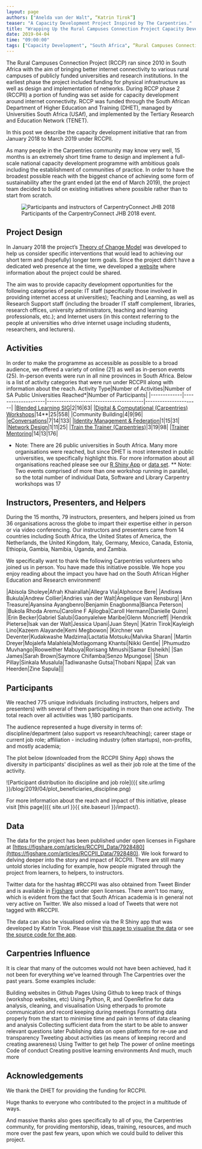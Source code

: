 ```yaml
---
layout: page
authors: ["Anelda van der Walt", “Katrin Tirok”]
teaser: "A Capacity Development Project Inspired by The Carpentries."
title: "Wrapping Up the Rural Campuses Connection Project Capacity Development Initiative."
date: 2019-04-04
time: "09:00:00"
tags: ["Capacity Development", "South Africa", “Rural Campuses Connection Project”, “RCCPII” ]
---
```



The Rural Campuses Connection Project (RCCP) ran since 2010 in South Africa with the aim of bringing better internet connectivity to various rural campuses of publicly funded universities and research institutions. In the earliest phase the project included funding for physical infrastructure as well as design and implementation of networks. During RCCP phase 2 (RCCPII) a portion of funding was set aside for capacity development around internet connectivity. RCCP was funded through the South African Department of Higher Education and Training (DHET), managed by Universities South Africa (USAf), and implemented by the Tertiary Research and Education Network (TENET).

In this post we describe the capacity development initiative that ran from January 2018  to March 2019 under RCCPII.

As many people in the Carpentries community may know very well, 15 months is an extremely short time frame to design and implement a full-scale national capacity development programme with ambitious goals including the establishment of communities of practice. In order to have the broadest possible reach with the biggest chance of achieving some form of sustainability after the grant ended (at the end of March 2019), the project team decided to build on existing initiatives where possible rather than to start from scratch. 

<figure class="image"><img src="{{ site.urlimg }}/blog/2019/04/
carpentryconnectjhb.JPG" alt="Participants and instructors of CarpentryConnect JHB 2018"><figcaption>Participants of the CarpentryConnect JHB 2018 event.</figcaption></figure>

## Project Design
In January 2018 the project’s [Theory of Change Model](https://tenet-rccpii.github.io/rccpii-2018/images/RCCPII_ToC2018-03-12.pdf) was developed to help us consider specific interventions that would lead to achieving our short term and (hopefully) longer term goals. Since the project didn’t have a dedicated web presence at the time, we developed a [website](https://tenet-rccpii.github.io/rccpii-2018/) where information about the project could be shared.

The aim was to provide capacity development opportunities for the following categories of people:
IT staff (specifically those involved in providing internet access at universities);
Teaching and Learning, as well as Research Support staff (including the broader IT staff complement, libraries, research offices, university administrators, teaching and learning professionals, etc.); and
Internet users (in this context referring to the people at universities who drive internet usage including students, researchers, and lecturers).
## Activities
In order to make the programme as accessible as possible to a broad audience, we offered a variety of online (21) as well as in-person events (25). In-person events were run in all nine provinces in South Africa.
Below is a list of activity categories that were run under RCCPII along with information about the reach.
Activity Type|Number of Activities|Number of SA Public Universities Reached*|Number of Participants|
|-------------|--------------------|----------------------------------------|----------------------|
|[Blended Learning SIG](https://tenet-rccpii.github.io/rccpii-2018/workshops/elearning/)|2|16|63|
|[Digital & Computational (Carpentries) Workshops](https://tenet-rccpii.github.io/rccpii-2018/workshops/carpentries/)|14**|25|558|
|Community Building|4|9|96|
|[eConversations](https://tenet-rccpii.github.io/rccpii-2018/econversations/general/)|7|14|133|
|[Identity Management & Federation](https://tenet-rccpii.github.io/rccpii-2018/workshops/identity/)|1|15|31|
|[Network Design](https://tenet-rccpii.github.io/rccpii-2018/workshops/network/)|1|11|25|
|[Train the Trainer (Carpentries)](https://tenet-rccpii.github.io/rccpii-2018/workshops/instructor-training/)|3|19|98|
|[Trainer Mentoring](https://tenet-rccpii.github.io/rccpii-2018/mentorship/)|14|13|176|

* Note: There are 26 public universities in South Africa. Many more organisations were reached, but since DHET is most interested in public universities, we specifically highlight this. For more information about all organisations reached please see our [R Shiny App](https://tenet-rccpii.github.io/rccpii-2018/impact/visualise/) or [data set](https://figshare.com/account/projects/30773/articles/7928480).
** Note: Two events comprised of more than one workshop running in parallel, so the total number of individual Data, Software and Library Carpentry workshops was 17


## Instructors, Presenters, and Helpers

During the 15 months, 79 instructors, presenters, and helpers joined us from 36 organisations across the globe to impart their expertise either in person or via video conferencing. Our instructors and presenters came from 14 countries including South Africa, the United States of America, the Netherlands, the United Kingdom, Italy, Germany, Mexico, Canada, Estonia, Ethiopia, Gambia, Namibia, Uganda, and Zambia.

We specifically want to thank the following Carpentries volunteers who joined us in person. You have made this initiative possible. We hope you enjoy reading about the impact you have had on the South African Higher Education and Research environment!

|Abisola Sholeye|Afrah Khairallah|Allegra Via|Alphonce Bere|
|Andiswa Bukula|Andrew Collier|Andries van der Walt|Angelique van Rensburg|
|Ann Treasure|Ayansina Ayangbenro|Benjamin Enagbonma|Bianca Peterson|
|Bukola Rhoda Aremu|Caroline F Ajilogba|Caroll Hermann|Danielle Quinn|
|Erin Becker|Gabriel Salubi|Gaonyalelwe Maribe|Glenn Moncrieff|
|Hendrik Pieterse|Isak van der Walt|Jessica Upani|Juan Steyn|
|Katrin Tirok|Kayleigh Lino|Kazeem Alayande|Kemi Megbowon|
|Kirchner van Deventer|Kudakwashe Madzima|Lactatia Motsuku|Malvika Sharan|
|Martin Dreyer|Mojalefa Malahlela|Motlagomang Khantsi|Nikki Gentle|
|Phumudzo Muvhango|Rooweither Mabuya|Rorisang Mmushi|Samar Elsheikh|
|San James|Sarah Brown|Saymore Chifamba|Senzo Mpungose|
|Shun Pillay|Sinkala Musalula|Tadiwanashe Gutsa|Thobani Njapa|
|Zak van Heerden|Zine Sapula|||


## Participants

We reached 775 unique individuals (including instructors, helpers and presenters) with several of them participating in more than one activity. The total reach over all activities was 1,180 participants. 

The audience represented a huge diversity in terms of:
discipline/department (also support vs research/teaching);
career stage or current job role;
affiliation - including industry (often startups), non-profits, and mostly academia;

The plot below (downloaded from the RCCPII Shiny App) shows the diversity in participants' disciplines as well as their job role at the time of the activity.

![Participant distribution ito discipline and job role]({{ site.urlimg }}/blog/2019/04/plot_beneficiaries_discipline.png)

For more information about the reach and impact of this initiative, please visit [this page]({{ site.url }}{{ site.baseurl }}/impact/).

## Data

The data for the project has been published under open licenses in Figshare at [https://figshare.com/articles/RCCPII_Data/7928480](https://figshare.com/articles/RCCPII_Data/7928480). We look forward to delving deeper into the story and impact of RCCPII. There are still many untold stories including for example, how people migrated through the project from learners, to helpers, to instructors.

Twitter data for the hashtag #RCCPII was also obtained from Tweet Binder and is available in [Figshare](https://figshare.com/articles/RCCPII_Tweets/7938035) under open licenses. There aren't too many, which is evident from the fact that South African academia is in general not very active on Twitter. We also missed a load of Tweets that were not tagged with #RCCPII.

The data can also be visualised online via the R Shiny app that was developed by Katrin Tirok. Please visit [this page to visualise the data](https://tenet-rccpii.github.io/rccpii-2018/impact/visualise/) or see [the source code for the app](https://github.com/katrintirok/rccpii-shinyapp).

## Carpentries Influence

It is clear that many of the outcomes would not have been achieved, had it not been for everything we’ve learned through The Carpentries over the past years. Some examples include:

Building websites in Github Pages
Using Github to keep track of things (workshop websites, etc)
Using Python, R, and OpenRefine for data analysis, cleaning, and visualisation
Using etherpads to promote communication and record keeping during meetings
Formatting data properly from the start to minimise time and pain in terms of data cleaning and analysis
Collecting sufficient data from the start to be able to answer relevant questions later
Publishing data on open platforms for re-use and transparency
Tweeting about activities (as means of keeping record and creating awareness)
Using Twitter to get help
The power of online meetings
Code of conduct
Creating positive learning environments
And much, much more

## Acknowledgements

We thank the DHET for providing the funding for RCCPII.

Huge thanks to everyone who contributed to the project in a multitude of ways. 

And massive thanks also goes specifically to all of you, the Carpentries community, for providing mentorship, ideas, training, resources, and much more over the past few years, upon which we could build to deliver this project.

